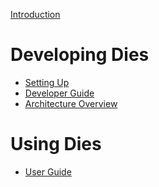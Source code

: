[Introduction](./intro.md)

# Developing Dies

- [Setting Up](./setting_up.md)
- [Developer Guide](./dev.md)
- [Architecture Overview](./architecture.md)

# Using Dies

- [User Guide]()
